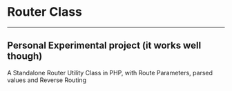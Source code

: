 # Router Class

-----
Personal Experimental project (it works well though)
-----


A Standalone Router Utility Class in PHP, with Route Parameters, parsed values and Reverse Routing

